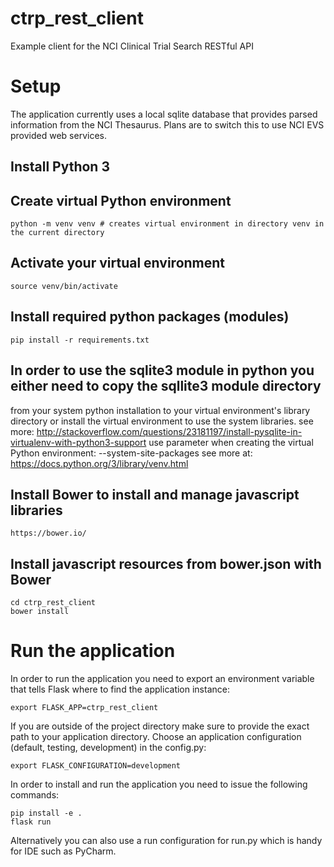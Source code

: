 # ctrp_rest_client
Example client for the NCI Clinical Trial Search RESTful API

# Setup #
The application currently uses a local sqlite database that provides parsed
information from the NCI Thesaurus. Plans are to switch this to use NCI EVS provided 
web services.
## Install Python 3
## Create virtual Python environment
    python -m venv venv # creates virtual environment in directory venv in the current directory
## Activate your virtual environment
    source venv/bin/activate
## Install required python packages (modules)
    pip install -r requirements.txt
## In order to use the sqlite3 module in python you either need to copy the sqllite3 module directory
from your system python installation to your virtual environment's library directory or
install the virtual environment to use the system libraries.
see more: http://stackoverflow.com/questions/23181197/install-pysqlite-in-virtualenv-with-python3-support
use parameter when creating the virtual Python environment: --system-site-packages
see more at: https://docs.python.org/3/library/venv.html
## Install Bower to install and manage javascript libraries
    https://bower.io/
## Install javascript resources from bower.json with Bower
    cd ctrp_rest_client
    bower install
   
# Run the application #
In order to run the application you need to export an environment variable that 
tells Flask where to find the application instance:

    export FLASK_APP=ctrp_rest_client

If you are outside of the project directory make sure to provide the exact path to your application directory. 
Choose an application configuration (default, testing, development) in the config.py:

    export FLASK_CONFIGURATION=development

In order to install and run the application you need to issue the following commands:

    pip install -e .
    flask run
    
Alternatively you can also use a run configuration for run.py which is handy for
IDE such as PyCharm.